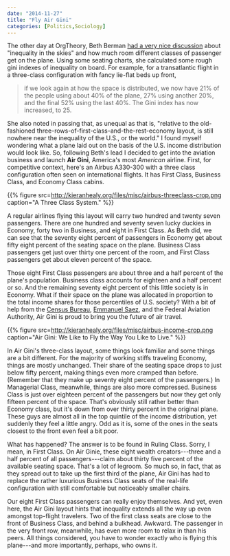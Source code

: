 ```yaml
---
date: "2014-11-27"
title: "Fly Air Gini"
categories: [Politics,Sociology]
---
```


The other day at OrgTheory, Beth Berman [had a very nice discussion](http://orgtheory.wordpress.com/2014/11/24/inequality-in-the-skies/) about "inequality in the skies" and how much room different classes of passenger get on the plane. Using some seating charts, she calculated some rough gini indexes of inequality on board. For example, for a transatlantic flight in a three-class configuration with fancy lie-flat beds up front, 

> if we look again at how the space is distributed, we now have 21% of the people using about 40% of the plane, 27% using another 20%, and the final 52% using the last 40%. The Gini index has now increased, to 25.

She also noted in passing that, as unequal as that is, "relative to the old-fashioned three-rows-of-first-class-and-the-rest-economy layout, is still nowhere near the inequality of the U.S., or the world." I found myself wondering what a plane laid out on the basis of the U.S. income distribution would look like. So, following Beth's lead I decided to get into the aviation business and launch **Air Gini**, America's most _American_ airline. First, for competitive context, here's an Airbus A330-300 with a three class configuration often seen on international flights. It has First Class, Business Class, and Economy Class cabins.

{{% figure src=http://kieranhealy.org/files/misc/airbus-threeclass-crop.png caption="A Three Class System."  %}}

A regular airlines flying this layout will carry two hundred and twenty seven passengers. There are one hundred and seventy seven lucky duckies in Economy, forty two in Business, and eight in First Class. As Beth did, we can see that the seventy eight percent of passengers in Economy get about fifty eight percent of the seating space on the plane. Business Class passengers get just over thirty one percent of the room, and First Class passengers get about eleven percent of the space.

Those eight First Class passengers are about three and a half percent of the plane's population. Business class accounts for eighteen and a half percent or so. And the remaining seventy eight percent of this little society is in Economy. What if their space on the plane was allocated in proportion to the total income shares for those percentiles of U.S. society? With a bit of help from the [Census Bureau](http://www.census.gov/hhes/www/income/), [Emmanuel Saez](http://eml.berkeley.edu/~saez/), and the Federal Aviation Authority, Air Gini is proud to bring you the future of air travel. 

{{% figure src=http://kieranhealy.org/files/misc/airbus-income-crop.png caption="Air Gini: We Like to Fly the Way You Like to Live."  %}}

In Air Gini's three-class layout, some things look familiar and some things are a bit different. For the majority of working stiffs traveling Economy, things are mostly unchanged. Their share of the seating space drops to just below fifty percent, making things even more cramped than before. (Remember that they make up seventy eight percent of the passengers.) In Managerial Class, meanwhile, things are also more compressed. Business Class is just over eighteen percent of the passengers but now they get only fifteen percent of the space. That's obviously still rather better than Economy class, but it's down from over thirty percent in the original plane. These guys are almost all in the top quintile of the income distribution, yet suddenly they feel a little angry. Odd as it is, some of the ones in the seats closest to the front even feel a bit poor.

What has happened? The answer is to be found in Ruling Class. Sorry, I mean, in First Class. On Air Ginie, these eight wealth creators---three and a half percent of all passengers---claim about thirty five percent of the available seating space. That's a lot of legroom. So much so, in fact, that as they spread out to take up the first third of the plane, Air Gini has had to replace the rather luxurious Business Class seats of the real-life configuration with still  comfortable but noticeably smaller chairs.

Our eight First Class passengers can really enjoy themselves. And yet, even here, the Air Gini layout hints that inequality extends all the way up even amongst top-flight travelers. Two of the first class seats are close to the front of Business Class, and behind a bulkhead. Awkward. The passenger in the very front row, meanwhile, has even more room to relax in than his peers. All things considered, you have to wonder exactly who is flying this plane---and more importantly, perhaps, who owns it. 

